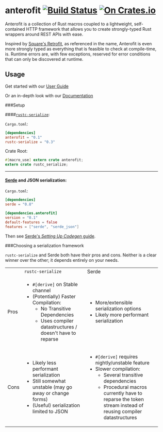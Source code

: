 # anterofit [![Build Status](https://travis-ci.org/abonander/anterofit.svg?branch=master)](https://travis-ci.org/abonander/anterofit) [![On Crates.io](https://img.shields.io/crates/v/anterofit.svg)](https://crates.io/crates/anterofit)

Anterofit is a collection of Rust macros coupled to a lightweight, self-contained HTTP framework that
allows you to create strongly-typed Rust wrappers around REST APIs with ease.

Inspired by [Square's Retrofit](https://sqaure.github.io/retrofit), as referenced in the name, Anterofit is even
more strongly typed as everything that is feasible to check at compile-time, is. Runtime errors are,
with few exceptions, reserved for error conditions that can only be discovered at runtime.

Usage
-----

Get started with our [User Guide](GUIDE.md)

Or an in-depth look with our [Documentation](https://docs.rs/anterofit)

###Setup

####[`rustc-serialize`](https://crates.io/crates/rustc-serialize):

`Cargo.toml`:
```toml
[dependencies]
anterofit = "0.1"
rustc-serialize = "0.3"
```

Crate Root:
```rust
#[macro_use] extern crate anterofit;
extern crate rustc_serialize;
```
-------------------

#### [Serde](https://crates.io/crates/serde) and JSON serialization:

`Cargo.toml`:
```toml
[dependencies]
serde = "0.8"

[dependencies.anterofit]
version = "0.1"
default-features = false
features = ["serde", "serde_json"]
```

Then see [Serde's *Setting Up Codegen* guide](https://serde.rs/codegen.html).

###Choosing a serialization framework

`rustc-serialize` and Serde both have their pros and cons. Neither is a clear winner over the other; it depends
entirely on your needs.

<table>
    <tr>
        <td />
        <td><code>rustc-serialize</code></td>
        <td>Serde</td>
    </tr>
    <tr>
        <td>Pros</td>
        <td>
            <ul>
                <li> <code>#[derive]</code> on Stable channel </li>
                <li> (Potentially) Faster Compilation:
                    <ul>
                        <li> No Transitive Dependencies </li>
                        <li> Uses compiler datastructures / doesn't have to reparse </li>
                    </ul>
                </li>
            </ul>
        </td>
        <td>
            <ul>
                <li> More/extensible serialization options </li>
                <li> Likely more performant serialization </li>
            </ul>
        </td>
    </tr>
    <tr>
        <td>Cons</td>
        <td>
            <ul>
                <li> Likely less performant serialization </li>
                <li> Still somewhat unstable (may go away or change forms) </li>
                <li> (Useful) serialization limited to JSON </li>
            </ul>
        </td>
        <td>
            <ul>
                <li> <code>#[derive]</code> requires nightly/unstable feature </li>
                <li> Slower compilation:
                    <ul>
                        <li> Several transitive dependencies </li>
                        <li>
                            Procedural macros currently have to reparse the token stream instead
                            of reusing compiler datastructures
                        </li>
                    </ul>
                </li>
            </ul>
        </td>
    </tr>
</table>
